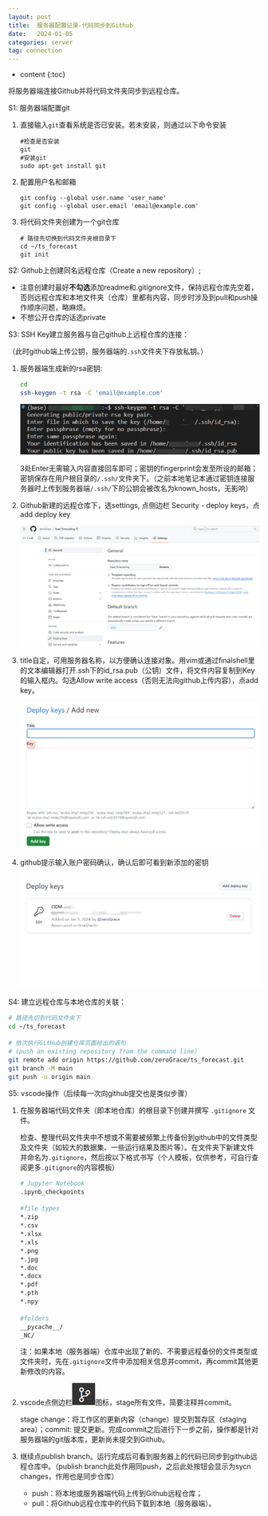 ```yaml
---
layout: post
title:  服务器配置记录-代码同步到Github
date:   2024-01-05
categories: server
tag: connection
---
```


* content
{:toc}



将服务器端连接Github并将代码文件夹同步到远程仓库。

S1: 服务器端配置git

1. 直接输入`git`查看系统是否已安装。若未安装，则通过以下命令安装

   ```shell
   #检查是否安装
   git
   #安装git
   sudo apt-get install git
   ```

2. 配置用户名和邮箱

   ```shell
   git config --global user.name 'user_name'
   git config --global user.email 'email@example.com'
   ```

3. 将代码文件夹创建为一个git仓库

   ```shell
   # 路径先切换到代码文件夹根目录下
   cd ~/ts_forecast
   git init
   ```

S2: Github上创建同名远程仓库（Create a new repository）;

- 注意创建时最好**不勾选**添加readme和.gitignore文件，保持远程仓库先空着，否则远程仓库和本地文件夹（仓库）里都有内容，同步时涉及到pull和push操作顺序问题，略麻烦。
- 不想公开仓库的话选private

S3: SSH Key建立服务器与自己github上远程仓库的连接：

（此时github端上传公钥，服务器端的`.ssh`文件夹下存放私钥。）

1. 服务器端生成新的rsa密钥:

   ```bash
   cd
   ssh-keygen -t rsa -C 'email@example.com'
   ```

   ![image-20240105204556032](/styles/images/pics/image-20240105204556032.png)

   3处Enter无需输入内容直接回车即可；密钥的fingerprint会发至所设的邮箱；密钥保存在用户根目录的`/.ssh/`文件夹下。（之前本地笔记本通过密钥连接服务器时上传到服务器端`/.ssh/`下的公钥会被改名为known_hosts，无影响）

2. Github新建的远程仓库下，选settings, 点侧边栏 Security - deploy keys，点add deploy key

   ![image-20240105203540270](/styles/images/pics/image-20240105203540270.png)

3. title自定，可用服务器名称，以方便确认连接对象。用vim或通过finalshell里的文本编辑器打开.ssh下的id_rsa.pub（公钥）文件，将文件内容复制到Key的输入框内。勾选Allow write access（否则无法向github上传内容），点add key。

   ![image-20240105205413934](/styles/images/pics/image-20240105205413934.png)

4. github提示输入账户密码确认，确认后即可看到新添加的密钥

   ![image-20240105210042563](/styles/images/pics/image-20240105210042563.png)

S4: 建立远程仓库与本地仓库的关联：

```bash
# 路径先切到代码文件夹下
cd ~/ts_forecast

# 依次执行GitHub创建仓库页面给出的语句
# (push an existing repository from the command line）
git remote add origin https://github.com/zeroGrace/ts_forecast.git
git branch -M main
git push -u origin main
```

S5: vscode操作（后续每一次向github提交也是类似步骤）

1. 在服务器端代码文件夹（即本地仓库）的根目录下创建并撰写 `.gitignore` 文件。

   检查、整理代码文件夹中不想或不需要被频繁上传备份到github中的文件类型及文件夹（如较大的数据集、一些运行结果及图片等）。在文件夹下新建文件并命名为`.gitignore`，然后按以下格式书写（个人模板，仅供参考，可自行查阅更多`.gitignore`的内容模板）

   ```bash
   # Jupyter Notebook
   .ipynb_checkpoints
   
   #file types
   *.zip
   *.csv
   *.xlsx
   *.xls
   *.png
   *.jpg
   *.doc
   *.docx
   *.pdf
   *.pth
   *.npy
   
   #folders
   __pycache__/
   _NC/
   ```

   注：如果本地（服务器端）仓库中出现了新的、不需要远程备份的文件类型或文件夹时，先在`.gitignore`文件中添加相关信息并commit，再commit其他更新修改的内容。

2. vscode点侧边栏![image-20240105222628561](/styles/images/pics/image-20240105222628561.png)图标，stage所有文件，简要注释并commit。

   stage change：将工作区的更新内容（change）提交到暂存区（staging area）；commit: 提交更新。完成commit之后进行下一步之前，操作都是针对服务器端的git版本库，更新尚未提交到Github。

3. 继续点publish branch。运行完成后可看到服务器上的代码已同步到github远程仓库中。（publish branch此处作用同push，之后此处按钮会显示为sycn changes，作用也是同步仓库）

   - push：将本地或服务器端代码上传到Github远程仓库；
   - pull：将Github远程仓库中的代码下载到本地（服务器端）。

